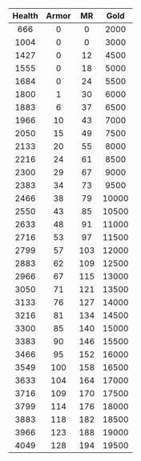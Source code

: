 | Health | Armor | MR | Gold |
|:---:|:---:|:---:|:---:|
|666|0|0|2000|
|1004|0|0|3000|
|1427|0|12|4500|
|1555|0|18|5000|
|1684|0|24|5500|
|1800|1|30|6000|
|1883|6|37|6500|
|1966|10|43|7000|
|2050|15|49|7500|
|2133|20|55|8000|
|2216|24|61|8500|
|2300|29|67|9000|
|2383|34|73|9500|
|2466|38|79|10000|
|2550|43|85|10500|
|2633|48|91|11000|
|2716|53|97|11500|
|2799|57|103|12000|
|2883|62|109|12500|
|2966|67|115|13000|
|3050|71|121|13500|
|3133|76|127|14000|
|3216|81|134|14500|
|3300|85|140|15000|
|3383|90|146|15500|
|3466|95|152|16000|
|3549|100|158|16500|
|3633|104|164|17000|
|3716|109|170|17500|
|3799|114|176|18000|
|3883|118|182|18500|
|3966|123|188|19000|
|4049|128|194|19500|
